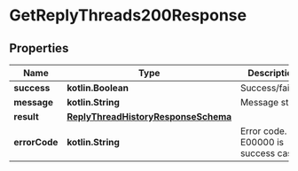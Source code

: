
# GetReplyThreads200Response

## Properties
Name | Type | Description | Notes
------------ | ------------- | ------------- | -------------
**success** | **kotlin.Boolean** | Success/failure |  [optional]
**message** | **kotlin.String** | Message string |  [optional]
**result** | [**ReplyThreadHistoryResponseSchema**](ReplyThreadHistoryResponseSchema.md) |  |  [optional]
**errorCode** | **kotlin.String** | Error code. E00000 is success case |  [optional]



